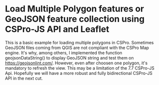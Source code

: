 # Load Multiple Polygon features or GeoJSON feature collection using CSPro-JS API and Leaflet
 This is a basic example for loading multiple polygons in CSPro. Sometimes GeoJSON files coming from QGIS are not compliant with 
 the CSPro Map engine. It's why, among others, I implemented the function geojsonDataString() to display GeoJSON string and test 
 them on https://geojsonlint.com/. However, even after choosen one polygon, it's mandatory to refresh the view. This may be a 
 limitation of the 7.7 CSPro-JS Api. Hopefully we will have a more robust and fully bidirectional CSPro-JS API in the next cut.
